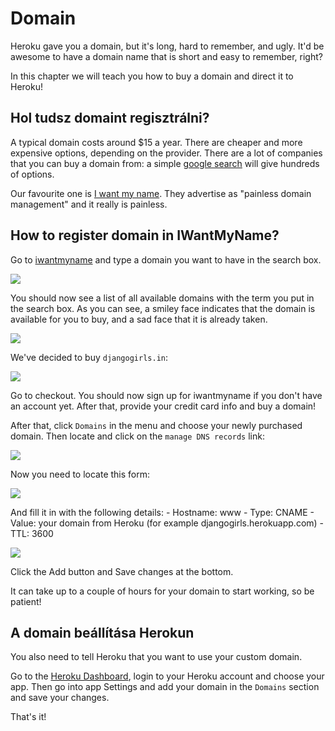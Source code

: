 # Domain

Heroku gave you a domain, but it's long, hard to remember, and ugly. It'd be awesome to have a domain name that is short and easy to remember, right?

In this chapter we will teach you how to buy a domain and direct it to Heroku!

## Hol tudsz domaint regisztrálni?

A typical domain costs around $15 a year. There are cheaper and more expensive options, depending on the provider. There are a lot of companies that you can buy a domain from: a simple [google search][1] will give hundreds of options.

 [1]: https://www.google.com/search?q=register%20domain

Our favourite one is [I want my name][2]. They advertise as "painless domain management" and it really is painless.

 [2]: https://iwantmyname.com/

## How to register domain in IWantMyName?

Go to [iwantmyname][3] and type a domain you want to have in the search box.

 [3]: http://iwantmyname.com

![][4]

 [4]: images/1.png

You should now see a list of all available domains with the term you put in the search box. As you can see, a smiley face indicates that the domain is available for you to buy, and a sad face that it is already taken.

![][5]

 [5]: images/2.png

We've decided to buy `djangogirls.in`:

![][6]

 [6]: images/3.png

Go to checkout. You should now sign up for iwantmyname if you don't have an account yet. After that, provide your credit card info and buy a domain!

After that, click `Domains` in the menu and choose your newly purchased domain. Then locate and click on the `manage DNS records` link:

![][7]

 [7]: images/4.png

Now you need to locate this form:

![][8]

 [8]: images/5.png

And fill it in with the following details: - Hostname: www - Type: CNAME - Value: your domain from Heroku (for example djangogirls.herokuapp.com) - TTL: 3600

![][9]

 [9]: images/6.png

Click the Add button and Save changes at the bottom.

It can take up to a couple of hours for your domain to start working, so be patient!

## A domain beállítása Herokun

You also need to tell Heroku that you want to use your custom domain.

Go to the [Heroku Dashboard][10], login to your Heroku account and choose your app. Then go into app Settings and add your domain in the `Domains` section and save your changes.

 [10]: https://dashboard.heroku.com/apps

That's it!